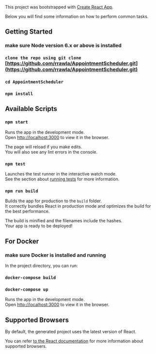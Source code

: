 This project was bootstrapped with [Create React App](https://github.com/facebookincubator/create-react-app).

Below you will find some information on how to perform common tasks.<br>
## Getting Started
### make sure Node version 6.x or above is installed
### ```clone the repo using git clone ``` [https://github.com/rrawla/AppointmentScheduler.git](https://github.com/rrawla/AppointmentScheduler.git) 

### ``` cd AppointmentScheduler  ```
### ``` npm install ```


## Available Scripts

### `npm start`

Runs the app in the development mode.<br>
Open [http://localhost:3000](http://localhost:3000) to view it in the browser.

The page will reload if you make edits.<br>
You will also see any lint errors in the console.

### `npm test`

Launches the test runner in the interactive watch mode.<br>
See the section about [running tests](#running-tests) for more information.

### `npm run build`

Builds the app for production to the `build` folder.<br>
It correctly bundles React in production mode and optimizes the build for the best performance.

The build is minified and the filenames include the hashes.<br>
Your app is ready to be deployed!

## For Docker 
### make sure Docker is installed and running
In the project directory, you can run:
### `docker-compose build`
### `docker-compose up`

Runs the app in the development mode.<br>
Open [http://localhost:3000](http://localhost:3000) to view it in the browser.


## Supported Browsers

By default, the generated project uses the latest version of React.

You can refer [to the React documentation](https://reactjs.org/docs/react-dom.html#browser-support) for more information about supported browsers.
 
